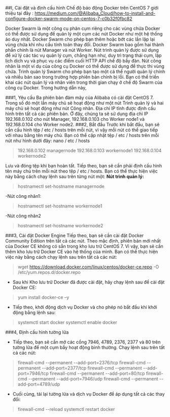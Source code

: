 ##I, Cài đặt và định cấu hình Chế độ báo động Docker trên CentOS 7
giới thiệu tại đây : https://medium.com/@Alibaba_Cloud/how-to-install-and-configure-docker-swarm-mode-on-centos-7-c0b32f0fbc82

Docker Swarm là một công cụ phân cụm riêng cho các vùng chứa Docker có thể được sử dụng để quản lý một cụm các nút Docker như một hệ thống ảo duy nhất. Docker Swarm cho phép bạn thêm hoặc bớt các lần lặp lại vùng chứa khi nhu cầu tính toán thay đổi. Docker Swarm bao gồm hai thành phần chính là nút Manager và nút Worker. Nút trình quản lý được sử dụng để xử lý các tác vụ quản lý cụm, chẳng hạn như, duy trì trạng thái cụm, lập lịch dịch vụ và phục vụ các điểm cuối HTTP API chế độ bầy đàn. Nút công nhân là một ví dụ của công cụ Docker có thể được sử dụng để thực thi vùng chứa. Trình quản lý Swarm cho phép bạn tạo một cá thể người quản lý chính và nhiều bản sao trong trường hợp phiên bản chính bị lỗi. Bạn có thể triển khai các nút quản lý và nhân viên trong thời gian chạy ở chế độ Swarm của công cụ Docker. Trong hướng dẫn này,

###1, Yêu cầu
Ba phiên bản đám mây của Alibaba có cài đặt CentOS 7. Trong số đó một lần máy chủ sẽ hoạt động như một nút Trình quản lý và hai máy chủ sẽ hoạt động như nút Công nhân.
Địa chỉ IP tĩnh được định cấu hình trên tất cả các phiên bản. Ở đây, chúng ta sẽ sử dụng địa chỉ IP 192.168.0.102 cho nút Manager, 192.168.0.103 cho Worker node1 và 192.168.0.104 cho Worker node2.
###2, Bắt đầu
Trước khi bắt đầu, bạn sẽ cần cấu hình tệp / etc / hosts trên mỗi nút, vì vậy mỗi nút có thể giao tiếp với nhau bằng tên máy chủ. Bạn có thể cập nhật tệp / etc / hosts trên mỗi nút như hình dưới đây: nano / etc / hosts

>192.168.0.102  managernode
192.168.0.103  workernode1
192.168.0.104  workernode2

Lưu và đóng tệp khi bạn hoàn tất. Tiếp theo, bạn sẽ cần phải định cấu hình tên máy chủ trên mỗi nút theo tệp / etc / hosts. Bạn có thể thực hiện việc này bằng cách chạy lệnh sau trên từng nút một: <b> Nút trình quản lý: </b>

>hostnamectl set-hostname managernode

-Nút công nhân1:

>hostnamectl set-hostname workernode1

-Nút công nhân2

>hostnamectl set-hostname workernode2

###3, Cài đặt Docker Engine
Tiếp theo, bạn sẽ cần cài đặt Docker Community Edition trên tất cả các nút. Theo mặc định, phiên bản mới nhất của Docker CE không có sẵn trong kho lưu trữ CentOS 7. Vì vậy, bạn sẽ cần thêm kho lưu trữ Docker CE vào hệ thống của mình. Bạn có thể thực hiện việc này bằng cách chạy lệnh sau trên tất cả các nút:

> wget https://download.docker.com/linux/centos/docker-ce.repo -O /etc/yum.repos.d/docker.repo 
- Sau khi Kho lưu trữ Docker đã được cài đặt, hãy chạy lệnh sau để cài đặt Docker CE:

> yum install docker-ce –y

- Tiếp theo, khởi động dịch vụ Docker và cho phép nó bắt đầu khi khởi động bằng lệnh sau:

>systemctl start docker
systemctl enable docker

###4, Định cấu hình tường lửa

- Tiếp theo, bạn sẽ cần mở các cổng 7946, 4789, 2376, 2377 và 80 trên tường lửa để một cụm bầy hoạt động bình thường. Chạy lệnh sau trên tất cả các nút:

>firewall-cmd --permanent --add-port=2376/tcp
firewall-cmd --permanent --add-port=2377/tcp
firewall-cmd --permanent --add-port=7946/tcp
firewall-cmd --permanent --add-port=80/tcp
firewall-cmd --permanent --add-port=7946/udp
firewall-cmd --permanent --add-port=4789/udp

- Cuối cùng, tải lại tường lửa và dịch vụ Docker để áp dụng tất cả các thay đổi:

> firewall-cmd --reload
systemctl restart docker